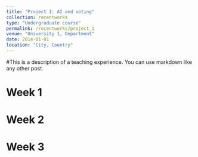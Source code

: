 ```yaml
---
title: "Project 1: AI and voting"
collection: recentworks
type: "Undergraduate course"
permalink: /recentworks/project_1
venue: "University 1, Department"
date: 2014-01-01
location: "City, Country"
---
```


#This is a description of a teaching experience. You can use markdown like any other post.

Week 1
======

Week 2
======

Week 3
======
